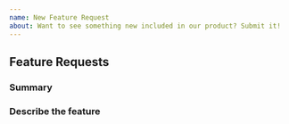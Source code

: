 ```yaml
---
name: New Feature Request
about: Want to see something new included in our product? Submit it!
---
```


## Feature Requests

### Summary

### Describe the feature

